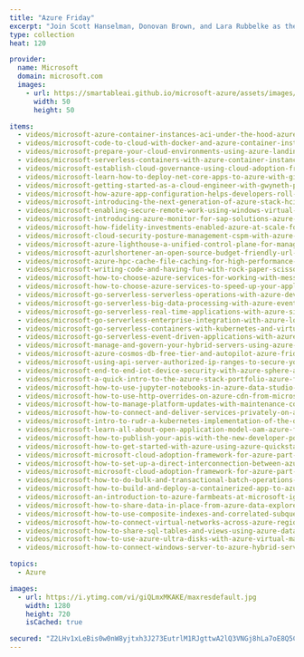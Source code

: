 ```yaml
---
title: "Azure Friday"
excerpt: "Join Scott Hanselman, Donovan Brown, and Lara Rubbelke as they host the engineers who build & use Azure, demo it, answer questions, and share insights."
type: collection
heat: 120

provider:
  name: Microsoft
  domain: microsoft.com
  images:
    - url: https://smartableai.github.io/microsoft-azure/assets/images/organizations/microsoft.com-50x50.jpg
      width: 50
      height: 50

items:
  - videos/microsoft-azure-container-instances-aci-under-the-hood-azure-friday
  - videos/microsoft-code-to-cloud-with-docker-and-azure-container-instances-azure-friday
  - videos/microsoft-prepare-your-cloud-environments-using-azure-landing-zones-azure-friday
  - videos/microsoft-serverless-containers-with-azure-container-instances-aci-azure-friday
  - videos/microsoft-establish-cloud-governance-using-cloud-adoption-framework-for-azure-azure-friday
  - videos/microsoft-learn-how-to-deploy-net-core-apps-to-azure-with-github-actions-azure-friday
  - videos/microsoft-getting-started-as-a-cloud-engineer-with-gwyneth-pena-azure-friday
  - videos/microsoft-how-azure-app-configuration-helps-developers-roll-out-new-features-azure-friday
  - videos/microsoft-introducing-the-next-generation-of-azure-stack-hci-azure-friday
  - videos/microsoft-enabling-secure-remote-work-using-windows-virtual-desktop-azure-friday
  - videos/microsoft-introducing-azure-monitor-for-sap-solutions-azure-friday
  - videos/microsoft-how-fidelity-investments-enabled-azure-at-scale-for-their-developers-azure-friday
  - videos/microsoft-cloud-security-posture-management-cspm-with-azure-security-center-azure-friday
  - videos/microsoft-azure-lighthouse-a-unified-control-plane-for-managing-azure-at-scale-azure-friday
  - videos/microsoft-azurlshortener-an-open-source-budget-friendly-url-shortener-azure-friday
  - videos/microsoft-azure-hpc-cache-file-caching-for-high-performance-computing-hpc-azure-friday
  - videos/microsoft-writing-code-and-having-fun-with-rock-paper-scissors-lizard-spock-azure-friday
  - videos/microsoft-how-to-choose-azure-services-for-working-with-messages-in-your-application-azure-friday
  - videos/microsoft-how-to-choose-azure-services-to-speed-up-your-application-azure-friday
  - videos/microsoft-go-serverless-serverless-operations-with-azure-devops-azure-friday
  - videos/microsoft-go-serverless-big-data-processing-with-azure-event-hubs-for-apache-kafka-azure-friday
  - videos/microsoft-go-serverless-real-time-applications-with-azure-signalr-service-azure-friday
  - videos/microsoft-go-serverless-enterprise-integration-with-azure-logic-apps-azure-friday
  - videos/microsoft-go-serverless-containers-with-kubernetes-and-virtual-nodes-azure-friday
  - videos/microsoft-go-serverless-event-driven-applications-with-azure-functions-azure-friday
  - videos/microsoft-manage-and-govern-your-hybrid-servers-using-azure-arc-azure-friday
  - videos/microsoft-azure-cosmos-db-free-tier-and-autopilot-azure-friday
  - videos/microsoft-using-api-server-authorized-ip-ranges-to-secure-your-cluster-azure-friday
  - videos/microsoft-end-to-end-iot-device-security-with-azure-sphere-azure-friday
  - videos/microsoft-a-quick-intro-to-the-azure-stack-portfolio-azure-friday
  - videos/microsoft-how-to-use-jupyter-notebooks-in-azure-data-studio-azure-friday
  - videos/microsoft-how-to-use-http-overrides-on-azure-cdn-from-microsoft-azure-friday
  - videos/microsoft-how-to-manage-platform-updates-with-maintenance-control-in-azure-azure-friday
  - videos/microsoft-how-to-connect-and-deliver-services-privately-on-azure-with-azure-private-link-azure-friday
  - videos/microsoft-intro-to-rudr-a-kubernetes-implementation-of-the-open-application-model-azure-friday
  - videos/microsoft-learn-all-about-open-application-model-oam-azure-friday
  - videos/microsoft-how-to-publish-your-apis-with-the-new-developer-portal-in-azure-api-management-azure-friday
  - videos/microsoft-how-to-get-started-with-azure-using-azure-quickstart-center-azure-friday
  - videos/microsoft-microsoft-cloud-adoption-framework-for-azure-part-2-azure-friday
  - videos/microsoft-how-to-set-up-a-direct-interconnection-between-azure-and-oracle-cloud-infrastructure-azure-friday
  - videos/microsoft-microsoft-cloud-adoption-framework-for-azure-part-1-azure-friday
  - videos/microsoft-how-to-do-bulk-and-transactional-batch-operations-with-the-azure-cosmos-db-net-sdk-azure-friday
  - videos/microsoft-how-to-build-and-deploy-a-containerized-app-to-azure-kubernetes-service-aks-azure-friday
  - videos/microsoft-an-introduction-to-azure-farmbeats-at-microsoft-ignite-2019-azure-friday
  - videos/microsoft-how-to-share-data-in-place-from-azure-data-explorer-azure-friday
  - videos/microsoft-how-to-use-composite-indexes-and-correlated-subqueries-with-azure-cosmos-db-azure-friday
  - videos/microsoft-how-to-connect-virtual-networks-across-azure-regions-with-azure-global-vnet-peering-azure-friday
  - videos/microsoft-how-to-share-sql-tables-and-views-using-azure-data-share-azure-friday
  - videos/microsoft-how-to-use-azure-ultra-disks-with-azure-virtual-machines-azure-friday
  - videos/microsoft-how-to-connect-windows-server-to-azure-hybrid-services-using-windows-admin-center-azure-friday

topics:
  - Azure

images:
  - url: https://i.ytimg.com/vi/giQLmxMKAKE/maxresdefault.jpg
    width: 1280
    height: 720
    isCached: true

secured: "Z2LHv1xLeBis0w0nW8yjtxh3J273EutrlM1RJgttwA2lQ3VNGj8hLa7oE8Q5CcJhOGxtVrrdmjf7vRRYeSJalgYUW8GkYNWmPE+3YijUYT8LOAfg7NCBv84NM1cuSxH3ehdfH8pNw3WNz/O28X/+o/cw7R0Yc1z4uH7uuSNIYTSu0hencFphp8Ib9mpeve3cPlcWuQ5ZUuSe3kC694bvwu6TA8msi9udy+BF8FL6pKotr9+7jChwfJJAP5Gdl1B8gsTbQiiSwnp67h+w93iCMJKIA/uTWem9HXxwJxg7y32xi0WS8tf3DWExD8cNCV2ll7zqniQG8FYg7LfqIU8Dx4TaksXXXhO28CEu3cetRYQ=;G/XMjQZvui7s4s8gtTTDNg=="
---
```


